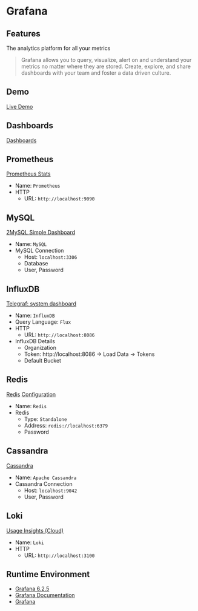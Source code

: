 # Grafana

## Features
The analytics platform for all your metrics
>Grafana allows you to query, visualize, alert on and understand your metrics no matter where they are stored. Create, explore, and share dashboards with your team and foster a data driven culture.

## Demo
[Live Demo](http://play.grafana.org/)

## Dashboards
[Dashboards](https://grafana.com/grafana/dashboards/)

## Prometheus
[Prometheus Stats](https://grafana.com/grafana/dashboards/2)
- Name: `Prometheus`
- HTTP
    + URL: `http://localhost:9090`

## MySQL
[2MySQL Simple Dashboard](https://grafana.com/grafana/dashboards/7991)
- Name: `MySQL`
- MySQL Connection
    + Host: `localhost:3306`
    + Database
    + User, Password

## InfluxDB
[Telegraf: system dashboard](https://grafana.com/grafana/dashboards/928)
- Name: `InfluxDB`
- Query Language: `Flux`
- HTTP
    + URL: `http://localhost:8086`
- InfluxDB Details
    + Organization
    + Token: http://localhost:8086 -> Load Data -> Tokens
    + Default Bucket

## Redis
[Redis](https://grafana.com/grafana/dashboards/12776) [Configuration](https://redisgrafana.github.io/redis-datasource/configuration/)
- Name: `Redis`
- Redis
    + Type: `Standalone`
    + Address: `redis://localhost:6379`
    + Password

## Cassandra
[Cassandra](https://grafana.com/grafana/dashboards/5408)
- Name: `Apache Cassandra`
- Cassandra Connection
    + Host: `localhost:9042`
    + User, Password

## Loki
[Usage Insights (Cloud)](https://grafana.com/grafana/dashboards/15083)
- Name: `Loki`
- HTTP
    + URL: `http://localhost:3100`

## Runtime Environment
- [Grafana 6.2.5](https://grafana.com/grafana/download)
- [Grafana Documentation](https://grafana.com/docs/)
- [Grafana](https://github.com/grafana/grafana)